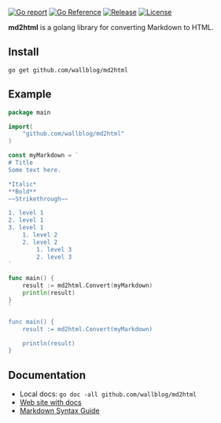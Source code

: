 [![Go report](https://goreportcard.com/badge/github.com/wallblog/md2html)](https://goreportcard.com/report/github.com/wallblog/md2html)
[![Go Reference](https://pkg.go.dev/badge/github.com/wallblog/md2html.svg)](https://pkg.go.dev/github.com/wallblog/md2html#section-documentation)
[![Release](https://img.shields.io/github/v/release/wallblog/md2html)](https://github.com/wallblog/md2html/releases/latest)
[![License](https://img.shields.io/github/license/wallblog/md2html)](LICENSE)

**md2html** is a golang library for converting Markdown to HTML.

## Install
```
go get github.com/wallblog/md2html
```

## Example
```go
package main

import(
	"github.com/wallblog/md2html"
)

const myMarkdown = `
# Title
Some text here.

*Italic*
**Bold**
~~Strikethrough~~

1. level 1
2. level 1
3. level 1
    1. level 2
    2. level 2
        1. level 3
        2. level 3
`

func main() {
	result := md2html.Convert(myMarkdown)
	println(result)
}
`

func main() {
	result := md2html.Convert(myMarkdown)

	println(result)
}
```

## Documentation
- Local docs: `go doc -all github.com/wallblog/md2html`
- [Web site with docs](https://pkg.go.dev/github.com/wallblog/md2html#section-documentation)
- [Markdown Syntax Guide](docs/syntax_guide.md)
